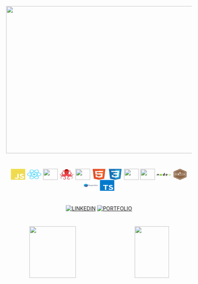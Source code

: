 <div align="center">

<img height="400" width="800" src="https://user-images.githubusercontent.com/70382532/138322189-2db8df52-9dcb-40a0-88a8-c365466bd33d.gif">

<br>

<!-- # STACKS -->
#
  <img align="center" height="30" width="40" src="https://raw.githubusercontent.com/devicons/devicon/master/icons/javascript/javascript-plain.svg">
  <!-- <img align="center" height="30" width="40" src="https://raw.githubusercontent.com/devicons/devicon/master/icons/typescript/typescript-plain.svg"> -->
  <img align="center" height="30" width="40" src="https://raw.githubusercontent.com/devicons/devicon/master/icons/react/react-original.svg">
  <img align="center" height="30" width="40" src="https://camo.githubusercontent.com/2b6b50702c658cdfcf440cef1eb88c7e0e5a16ce0eb6ab8bc933da7697c12213/68747470733a2f2f63646e2e6a7364656c6976722e6e65742f67682f64657669636f6e732f64657669636f6e2f69636f6e732f72656475782f72656475782d6f726967696e616c2e737667">
  <img align="center" height="30" width="40" src="https://raw.githubusercontent.com/testing-library/dom-testing-library/main/other/octopus.png">
    <img align="center" height="30" width="40" src="https://camo.githubusercontent.com/fd37a0ed465d6e14411705324a0d21739377f54ab6d0ae146c68fca8777e16c7/68747470733a2f2f63646e2e6a7364656c6976722e6e65742f67682f64657669636f6e732f64657669636f6e2f69636f6e732f6a6573742f6a6573742d706c61696e2e737667">
  <img align="center" height="30" width="40" src="https://raw.githubusercontent.com/devicons/devicon/master/icons/html5/html5-original.svg">
  <img align="center" height="30" width="40" src="https://raw.githubusercontent.com/devicons/devicon/master/icons/css3/css3-original.svg">
  <img align="center" height="30" width="40" src="https://camo.githubusercontent.com/240d9f9177236e5fd117a33e31e5b77b5fece5f03410fe10f5c7835937fb3506/68747470733a2f2f63646e2e6a7364656c6976722e6e65742f67682f64657669636f6e732f64657669636f6e2f69636f6e732f646f636b65722f646f636b65722d706c61696e2d776f72646d61726b2e737667">
  <img align="center" height="30" width="40" src="https://camo.githubusercontent.com/865b06a76c7a9ee447e09aff240ab5035bf68683994189c310b35f13790878f8/68747470733a2f2f63646e2e6a7364656c6976722e6e65742f67682f64657669636f6e732f64657669636f6e2f69636f6e732f6d7973716c2f6d7973716c2d706c61696e2d776f72646d61726b2e737667">
  <img align="center" height="30" width="40" src="https://github.com/devicons/devicon/blob/master/icons/nodejs/nodejs-original-wordmark.svg" />
  <img align="center" height="30" width="40" src="https://github.com/devicons/devicon/blob/master/icons/mocha/mocha-plain.svg" />
  <img align="center" height="30" width="40" src="https://github.com/devicons/devicon/blob/master/icons/sequelize/sequelize-original-wordmark.svg" />
  <img align="center" height="30" width="40" src="https://github.com/devicons/devicon/blob/master/icons/typescript/typescript-original.svg" />
  
#

<!-- ![JAVASCRIPT](https://img.shields.io/badge/JavaScript-323330?style=for-the-badge&logo=javascript&logoColor=F7DF1E) -->
<!-- ![REACT](https://img.shields.io/badge/React-20232A?style=for-the-badge&logo=react&logoColor=61DAFB) -->
<!-- ![HTML5](https://img.shields.io/badge/HTML5-E34F26?style=for-the-badge&logo=html5&logoColor=white) -->
<!-- ![CSS3](https://img.shields.io/badge/CSS3-1572B6?style=for-the-badge&logo=css3&logoColor=white) -->

<!-- ## CONTACT -->
[![LINKEDIN](https://img.shields.io/badge/LinkedIn-0077B5?style=for-the-badge&logo=linkedin&logoColor=white)](https://www.linkedin.com/in/jackson-viana-99534b165/)
[![PORTFOLIO](https://img.shields.io/badge/my_portfolio-000?style=for-the-badge&logo=ko-fi&logoColor=white)](https://my-portfolio-jacks1o.vercel.app/)
<!-- <img src="https://img.shields.io/badge/my_portfolio-000?style=for-the-badge&logo=ko-fi&logoColor=white" href="https://my-portfolio-jacks1o.vercel.app/" target="_blank"> -->
<!-- [![GMAIL](https://img.shields.io/badge/Gmail-D14836?style=for-the-badge&logo=gmail&logoColor=white)](https://mail.google.com/mail/u/0/#inbox) -->

#

<!-- [![Anurag's GitHub stats](https://github-readme-stats.vercel.app/api?username=JackS1o&show_icons=true&theme=onedark)](https://github.com/anuraghazra/github-readme-stats) -->
<!-- [![Top Langs](https://github-readme-stats.vercel.app/api/top-langs/?username=JackS1o&show_icons=true&theme=onedark)](https://github.com/anuraghazra/github-readme-stats) -->

<div style="display: inline_block" >
  <a href="https://github.com/JackS1o">
  <img height="140px" width="50%" align="left" margin="0" src="https://github-readme-stats.vercel.app/api?username=JackS1o&show_icons=true&theme=gotham&include_all_commits=true&count_private=true&hide=issues&locale=pt-br"/> 
  </a>
</div>

<div style="display: inline_block" >
  <a href="https://github.com/JackS1o">
  <img height="140px" align="right" width="43%" margin="0" src="https://github-readme-stats.vercel.app/api/top-langs/?username=JackS1o&layout=compact&langs_count=7&theme=gotham&locale=pt-br"/>
  </a>
</div>
